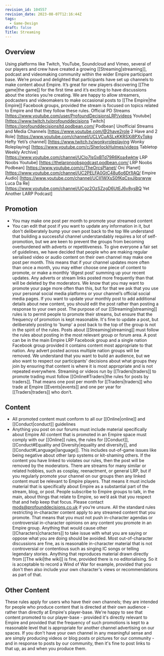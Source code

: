 ```yaml
---
revision_id: 104557
revision_date: 2023-08-07T12:16:44Z
tags:
  - Game-Design
draft: false
Title: Streaming
---
```

## Overview
Using platforms like Twitch, YouTube, Soundcloud and Vimeo, several of our players and crew have created a growing [[Streaming|streaming]], podcast and videomaking community within the wider Empire participant base. We’re proud and delighted that participants have set up channels to make content about Empire. It’s great for new players discovering [[The game|the game]] for the first time and it’s exciting to have discussions about the stories you’re creating.
We are happy to allow streamers, podcasters and videomakers to make occasional posts to [[The Empire|the Empire]] Facebook groups, provided the stream is focused on topics related to Empire and that they follow these rules.
Official PD Streams
[https://www.youtube.com/user/ProfoundDecisionsLRP/videos Youtube]
[https://www.twitch.tv/profounddecisions Twitch]
[https://profounddecisionsltd.podbean.com/ Podbean]
Unofficial Streams and Media Channels
[https://www.youtube.com/@2have2role 2 Have and 2 Role]
[https://www.youtube.com/channel/UCLVCuASLxKKRSXi8PXyTqkg Hefty Yeti’s channel]
[https://www.twitch.tv/wonkyroleplaying Wonky Roleplaying]
[https://www.youtube.com/c/SherlockHulmes/videos Tabletop Weekly Archive]
[https://www.youtube.com/channel/UClo7lsGxBTd79R6Koa4wktw LRP Noobs Youtube]
[https://thelarpnoobspodcast.podbean.com/ LRP Noobs Podbean]
[https://www.youtube.com/c/TheOrcsPlanet/ Orc Planet]
[https://www.youtube.com/channel/UC2PELFA0GtC48u6o6Dt1IAQ/ Empire Audio]
[https://www.youtube.com/channel/UCII1WXsS0fKqCsvJibsrwyw Luca Da Re]
[https://www.youtube.com/channel/UCgz2OzSZzgD6UtEJ6v8ysBQ Yet Another LARP Podcast]
## Promotion
* You may make one post per month to promote your streamed content
* You can edit that post if you want to update any information in it, but don't deliberately bump your own post back to the top
We understand that building a successful channel understandably requires a lot of self-promotion, but we are keen to prevent the groups from becoming overburdened with adverts or repetitiveness. To give everyone a fair set of guidelines, we have decided that people who are making regular serialised video or audio content on their own channel may make one post per month.
This means that if your channel updates more often than once a month, you may either choose one piece of content to promote, or make a monthly ‘digest post’ summing up your recent updates. Any adverts or stream links posted more frequently than that will be deleted by the moderators. We know that you may want to promote your page more often than this, but for that we ask that you use your personal social media platforms or your channel’s official social media pages.
If you want to update your monthly post to add additional details about new content, you should edit the post rather than posting a response to your own post. The purpose of our [[Streaming|streaming]] rules is to permit people to promote their streams, but ensure that the frequency of promotion is kept reasonable. It's fine to update a post, but deliberately posting to 'bump' a post back to the top of the group is not in the spirit of the rules.
Posts about [[Streaming|streaming]] must follow the rules about posting in the most relevant group or forum area. A post can be in the main Empire LRP Facebook group and a single nation Facebook group provided it contains content most appropriate to that nation. Any advert posted across multiple nation groups will be removed. We understand that you want to build an audience, but we also want to respect our participants' decisions about what groups they join by ensuring that content is where it is most appropriate and is not repeated everywhere.
Streaming or videos run by [[Traders|traders]] to promote trading must follow [[Online#Traders|the rules for posts by traders]]. That means one post per month for [[Traders|traders]] who trade at Empire [[Events|events]] and one per year for [[Traders|traders]] who don’t.
## Content
* All promoted content must conform to all our [[Online|online]] and [[Conduct|conduct]] guidelines
* Anything you post on our forums must include material specifically about Empire
All content that is promoted in an Empire space must comply with our [[Online]] rules, the rules for [[Conduct]], [[Conduct#Equality and Diversity|equality and diversity]], and [[Conduct#Language|language]]. This includes out-of-game issues like being negative about other larp systems or kit-shaming others. If the content you have linked to violates our rules, then the post will be removed by the moderators. 
There are streams for many similar or related hobbies, such as cosplay, reenactment, or general LRP, but if you regularly promote your channel on our groups then any linked content must be relevant to Empire players. That means it must include material that is specifically about Empire as a substantial part of the stream, blog, or post. People subscribe to Empire groups to talk, in the main, about things that relate to Empire, so we’d ask that you respect that and help keep that focus. Please contact mods@profounddecisions.co.uk if you’re unsure.
All the standard rules restricting in-character content apply to any streamed content that you promote. That means that you must not push in-character agendas or controversial in-character opinions on any content you promote in an Empire group. Anything that would cause other [[Characters|characters]] to take issue with what you are saying or oppose what you are doing should be avoided. Most out-of-character discussions are fine, as is reasonable in-character material that is not controversial or contentious such as singing IC songs or telling legendary stories.
Anything that reproduces material drawn directly from [[The wiki|the wiki]] is fine, provided there is no editorialising. So it is acceptable to record a Wind of War for example, provided that you don't then also include your own character's views or recommendations as part of that.
## Other Content
These rules apply for users who have their own channels; they are intended for people who produce content that is directed at their own audience - rather than directly at Empire's player-base. We're happy to see that content promoted to our player-base - provided it's directly relevant to Empire and provided that the frequency of such promotions is kept to a reasonable level that is appropriate for another channel advertising on our spaces.
If you don't have your own channel in any meaningful sense and are simply producing videos or blog posts or pictures for our community - and in response to posts by our community, then it's fine to post links to that up, as and when you produce them.